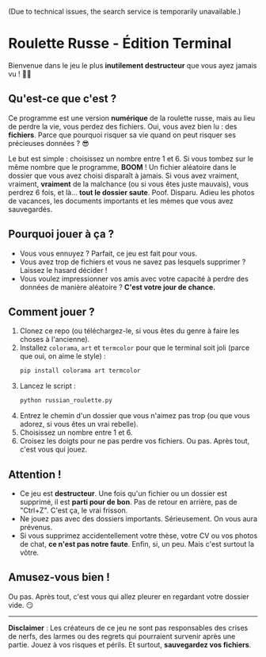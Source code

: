 (Due to technical issues, the search service is temporarily unavailable.)

# Roulette Russe - Édition Terminal

Bienvenue dans le jeu le plus **inutilement destructeur** que vous ayez jamais vu ! 🎲💥

## Qu'est-ce que c'est ?

Ce programme est une version **numérique** de la roulette russe, mais au lieu de perdre la vie, vous perdez des fichiers. Oui, vous avez bien lu : des **fichiers**. Parce que pourquoi risquer sa vie quand on peut risquer ses précieuses données ? 😎

Le but est simple : choisissez un nombre entre 1 et 6. Si vous tombez sur le même nombre que le programme, **BOOM** ! Un fichier aléatoire dans le dossier que vous avez choisi disparaît à jamais. Si vous avez vraiment, vraiment, **vraiment** de la malchance (ou si vous êtes juste mauvais), vous perdrez 6 fois, et là... **tout le dossier saute**. Poof. Disparu. Adieu les photos de vacances, les documents importants et les mèmes que vous avez sauvegardés.

## Pourquoi jouer à ça ?

- Vous vous ennuyez ? Parfait, ce jeu est fait pour vous.
- Vous avez trop de fichiers et vous ne savez pas lesquels supprimer ? Laissez le hasard décider !
- Vous voulez impressionner vos amis avec votre capacité à perdre des données de manière aléatoire ? **C'est votre jour de chance.**

## Comment jouer ?

1. Clonez ce repo (ou téléchargez-le, si vous êtes du genre à faire les choses à l'ancienne).
2. Installez `colorama`, `art` et `termcolor` pour que le terminal soit joli (parce que oui, on aime le style) :
   ```bash
   pip install colorama art termcolor
   ```
3. Lancez le script :
   ```bash
   python russian_roulette.py
   ```
4. Entrez le chemin d'un dossier que vous n'aimez pas trop (ou que vous adorez, si vous êtes un vrai rebelle).
5. Choisissez un nombre entre 1 et 6.
6. Croisez les doigts pour ne pas perdre vos fichiers. Ou pas. Après tout, c'est vous qui jouez.

## Attention !

- Ce jeu est **destructeur**. Une fois qu'un fichier ou un dossier est supprimé, il est **parti pour de bon**. Pas de retour en arrière, pas de "Ctrl+Z". C'est ça, le vrai frisson.
- Ne jouez pas avec des dossiers importants. Sérieusement. On vous aura prévenus.
- Si vous supprimez accidentellement votre thèse, votre CV ou vos photos de chat, **ce n'est pas notre faute**. Enfin, si, un peu. Mais c'est surtout la vôtre.

## Amusez-vous bien !

Ou pas. Après tout, c'est vous qui allez pleurer en regardant votre dossier vide. 😏

---

**Disclaimer** : Les créateurs de ce jeu ne sont pas responsables des crises de nerfs, des larmes ou des regrets qui pourraient survenir après une partie. Jouez à vos risques et périls. Et surtout, **sauvegardez vos fichiers**.